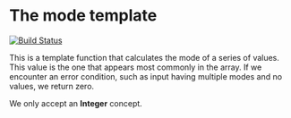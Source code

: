 # The mode template

[![Build Status](https://travis-ci.org/plusangel/mode_template.svg?branch=master)](https://travis-ci.org/plusangel/mode_template)

This is a template function that calculates the mode of a series of values.
This value is the one that appears most commonly in the array.
If we encounter an error condition, such as input having multiple modes and no values, we return zero.

We only accept an **Integer** concept.